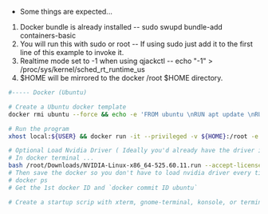 

- Some things are expected...
 1. Docker bundle is already installed -- sudo swupd bundle-add containers-basic
 2. You will run this with sudo or root -- If using sudo just add it to the first line of this example to invoke it.
 3. Realtime mode set to -1 when using qjackctl   -- echo "-1" > /proc/sys/kernel/sched_rt_runtime_us
 4. $HOME will be mirrored to the docker /root $HOME directory.
 
```bash 
#----- Docker (Ubuntu)

# Create a Ubuntu docker template
docker rmi ubuntu --force && echo -e 'FROM ubuntu \nRUN apt update \nRUN apt upgrade -y\nRUN apt install kmod -y\nENTRYPOINT bash' > /tmp/Dockerfile && docker build -t ubuntu < /tmp/Dockerfile -

# Run the program
xhost local:${USER} && docker run -it --privileged -v ${HOME}:/root -e JACK_NO_AUDIO_RESERVATION=1 --device /dev/snd -v /dev/shm:/dev/shm:rw --net=host -e DISPLAY=${DISPLAY} ubuntu

# Optional Load Nvidia Driver ( Ideally you'd already have the driver in /root/Download folder )
# In docker terminal ...
bash /root/Downloads/NVIDIA-Linux-x86_64-525.60.11.run --accept-license --ui=none --no-kernel-module --no-questions
# Then save the docker so you don't have to load nvidia driver every time
# docker ps
# Get the 1st docker ID and `docker commit ID ubuntu`

# Create a startup scrip with xterm, gnome-terminal, konsole, or terminology. 

```
